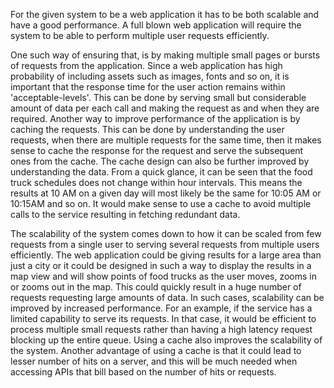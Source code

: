 For the given system to be a web application it has to be both scalable and have a good performance. A full blown
web application will require the system to be able to perform multiple user requests efficiently.

One such way of ensuring that, is by making multiple small pages or bursts of requests from the application. Since a web application
has high probability of including assets such as images, fonts and so on, it is important that the response time
for the user action remains within 'acceptable-levels'. This can be done by serving small but considerable amount of data
per each call and making the request as and when they are required. Another way to improve performance of the application is by
caching the requests. This can be done by understanding the user requests, when there are multiple requests for the same time, then
it makes sense to cache the response for the request and serve the subsequent ones from the cache. The cache design can also be further improved
by understanding the data. From a quick glance, it can be seen that the food truck schedules does not change within hour intervals.
This means the results at 10 AM on a given day will most likely be the same for 10:05 AM or 10:15AM and so on. It would make
sense to use a cache to avoid multiple calls to the service resulting in fetching redundant data.

The scalability of the system comes down to how it can be scaled from few requests from a single user to serving several requests
from multiple users efficiently. The web application could be giving results for a large area than just a city or it could be designed
in such a way to display the results in a map view and will show points of food trucks as the user moves, zooms in or zooms out in the map.
This could quickly result in a huge number of requests requesting large amounts of data. In such cases, scalability can be improved
by increased performance. For an example, if the service has a limited capability to serve its requests. In that case, it
would be efficient to process multiple small requests rather than having a high latency request blocking up the entire queue.
Using a cache also improves the scalability of the system. Another advantage of using a cache is that it could lead to lesser number
of hits on a server, and this will be much needed when accessing APIs that bill based on the number of hits or requests.